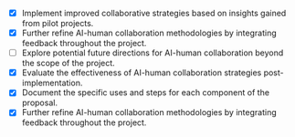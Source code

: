 - [x] Implement improved collaborative strategies based on insights gained from pilot projects.
- [x] Further refine AI-human collaboration methodologies by integrating feedback throughout the project.
- [ ] Explore potential future directions for AI-human collaboration beyond the scope of the project.
- [x] Evaluate the effectiveness of AI-human collaboration strategies post-implementation.
- [x] Document the specific uses and steps for each component of the proposal.
- [x] Further refine AI-human collaboration methodologies by integrating feedback throughout the project.